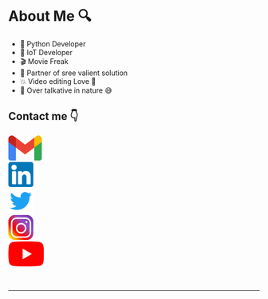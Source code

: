 #  About Me 🔍

- 🐍 Python Developer
- 📡 IoT Developer
- 🎬 Movie Freak
- 🐬 Partner of sree valient solution
- 💥 Video editing Love 🖤
- 🦷 Over talkative in nature 😅
## Contact me 👇

[<img height="50" src="https://github.com/ParameswaranP/Assets/blob/main/Gmail.png" />][gmail]  
[<img height="50" src="https://github.com/ParameswaranP/Assets/blob/main/Linkedin.png" />][Linkedin]  
[<img height="50" src="https://github.com/ParameswaranP/Assets/blob/main/Twitter.png" />][Twitter]  
[<img height="50" src="https://github.com/ParameswaranP/Assets/blob/main/Instagram.png" />][Instagram]  
[<img height="50" src="https://github.com/ParameswaranP/Assets/blob/main/Youtube.png" />][Youtube]  


<br />
<hr />

[gmail]: mailto:paramupanneerselvam@gmail.com
[Linkedin]: https://linkedin.com/in/parameswaran-panneerselvam-586a4a128/
[Twitter]: https://twitter.com/Parames17807896
[Instagram]: https://instagram.com/paramesh_ram_
[Youtube]: https://studio.youtube.com/channel/UC-emEiPjAFEyXSLtm8wbehw
